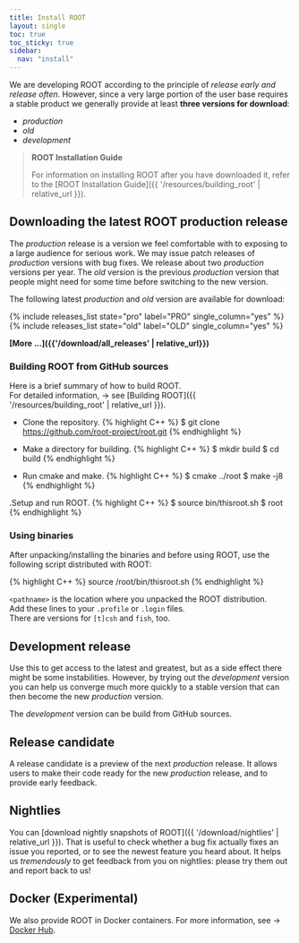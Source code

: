```yaml
---
title: Install ROOT
layout: single
toc: true
toc_sticky: true
sidebar:
  nav: "install"
---
```



We are developing ROOT according to the principle of _release early and release
often_. However, since a very large portion of the user base requires a stable
product we generally provide at least **three versions for download**:
- _production_
- _old_
- _development_


> **ROOT Installation Guide**
> 
> For information on installing ROOT after you have downloaded it, refer to the [ROOT Installation Guide]({{ '/resources/building_root' | relative_url }}).

## Downloading the latest ROOT production release

The _production_ release is a version we feel comfortable with to exposing to a large audience for serious work.
We may issue patch releases of _production_ versions with bug fixes. We release about two
_production_ versions per year. The _old_ version is the previous _production_ version that
people might need for some time before switching to the new version.

The following latest _production_ and _old_ version are available for download:

{% include releases_list state="pro" label="PRO" single_column="yes" %}
{% include releases_list state="old" label="OLD" single_column="yes" %}

**[More ...]({{'/download/all_releases' | relative_url}})**

### Building ROOT from GitHub sources

Here is a brief summary of how to build ROOT.<br>
For detailed information, → see [Building ROOT]({{ '/resources/building_root' | relative_url }}).

- Clone the repository.
{% highlight C++ %}
   $ git clone https://github.com/root-project/root.git
{% endhighlight %}

- Make a directory for building.
{% highlight C++ %}
   $ mkdir build
   $ cd build
{% endhighlight %}

- Run cmake and make.
{% highlight C++ %}
   $ cmake ../root
   $ make -j8
{% endhighlight %}

.Setup and run ROOT.
{% highlight C++ %}
   $ source bin/thisroot.sh
   $ root
{% endhighlight %}

### Using binaries
After unpacking/installing the binaries and before using ROOT, use the following script distributed with ROOT:

{% highlight C++ %}
   source <pathname>/root/bin/thisroot.sh
{% endhighlight %}

`<pathname>` is the location where you unpacked the ROOT distribution.<br>
Add these lines to your `.profile` or `.login` files.<br>
There are versions for `[t]csh` and `fish`, too.


## Development release
Use this to get access to the latest and greatest, but as a side effect there might be some
instabilities. However, by trying out the _development_ version you can help us converge
much more quickly to a stable version that can then become the new _production_ version.

The _development_ version can be build from GitHub sources.

## Release candidate
A release candidate is a preview of the next _production_ release. It allows users to
make their code ready for the new _production_ release, and to provide early feedback.

## Nightlies
You can [download nightly snapshots of ROOT]({{ '/download/nightlies' | relative_url }}). That is useful
to check whether a bug fix actually fixes an issue you reported, or to see the newest
feature you heard about. It helps us _tremendously_ to get feedback from you on nightlies: please try them out and report back to us!

## Docker (Experimental)
We also provide ROOT in Docker containers. For more information, see → [Docker Hub](https://hub.docker.com/r/rootproject/root-ubuntu16/).


